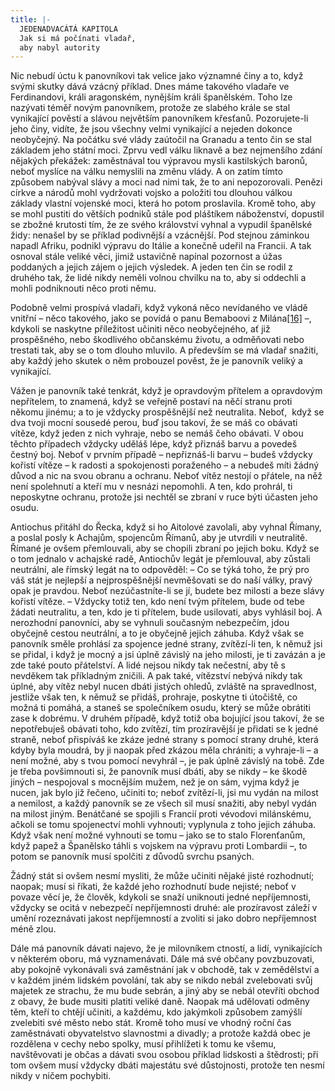 ```yaml
---
title: |-
  JEDENADVACÁTÁ KAPITOLA
  Jak si má počínati vladař,
  aby nabyl autority
---
```


Nic nebudí úctu k panovníkovi tak velice jako významné činy a to, když svými skutky dává vzácný příklad. Dnes máme takového vladaře ve Ferdinandovi, králi aragonském, nynějším králi španělském. Toho lze nazývati téměř novým panovníkem, protože ze slabého krále se stal vynikající pověstí a slávou největším panovníkem křesťanů. Pozorujete-li jeho činy, vidíte, že jsou všechny velmi vynikající a nejeden dokonce neobyčejný. Na počátku své vlády zaútočil na Granadu a tento čin se stal základem jeho státní moci. Zprvu vedl válku liknavě a bez nejmenšího zdání nějakých překážek: zaměstnával tou výpravou mysli kastilských baronů, neboť myslíce na válku nemyslili na změnu vlády. A on zatím tímto způsobem nabýval slávy a moci nad nimi tak, že to ani nepozorovali. Penězi církve a národů mohl vydržovati vojsko a položiti tou dlouhou válkou základy vlastní vojenské moci, která ho potom proslavila. Kromě toho, aby se mohl pustiti do větších podniků stále pod pláštíkem náboženství, dopustil se zbožné krutosti tím, že ze svého království vyhnal a vypudil španělské židy: nenašel by se příklad podivnější a vzácnější. Pod stejnou záminkou napadl Afriku, podnikl výpravu do Itálie a konečně udeřil na Francii. A tak osnoval stále veliké věci, jimiž ustavičně napínal pozornost a úžas poddaných a jejich zájem o jejich výsledek. A jeden ten čin se rodil z druhého tak, že lidé nikdy neměli volnou chvilku na to, aby si oddechli a mohli podniknouti něco proti němu.

Podobně velmi prospívá vladaři, když vykoná něco nevídaného ve vládě vnitřní – něco takového, jako se povídá o panu Bemaboovi z Milána[\[16\]](../Text/vladar_035.html#_ftn16) –, kdykoli se naskytne příležitost učiniti něco neobyčejného, ať již prospěšného, nebo škodlivého občanskému životu, a odměňovati nebo trestati tak, aby se o tom dlouho mluvilo. A především se má vladař snažiti, aby každý jeho skutek o něm probouzel pověst, že je panovník veliký a vynikající.

Vážen je panovník také tenkrát, když je opravdovým přítelem a opravdovým nepřítelem, to znamená, když se veřejně postaví na něčí stranu proti někomu jinému; a to je vždycky prospěšnější než neutralita. Neboť,  když se dva tvoji mocní sousedé perou, buď jsou takoví, že se máš co obávati vítěze, když jeden z nich vyhraje, nebo se nemáš čeho obávati. V obou těchto případech vždycky uděláš lépe, když přiznáš barvu a povedeš čestný boj. Neboť v prvním případě – nepřiznáš-li barvu – budeš vždycky kořistí vítěze – k radosti a spokojenosti poraženého – a nebudeš míti žádný důvod a nic na svou obranu a ochranu. Neboť vítěz nestojí o přátele, na něž není spolehnutí a kteří mu v nesnázi nepomohli. A ten, kdo prohrál, ti neposkytne ochranu, protože jsi nechtěl se zbraní v ruce býti účasten jeho osudu.

Antiochus přitáhl do Řecka, když si ho Aitolové zavolali, aby vyhnal Římany, a poslal posly k Achajům, spojencům Římanů, aby je utvrdili v neutralitě. Římané je ovšem přemlouvali, aby se chopili zbraní po jejich boku. Když se o tom jednalo v achajské radě, Antiochův legát je přemlouval, aby zůstali neutrální, ale římský legát na to odpověděl: – Co se týká toho, že prý pro váš stát je nejlepší a nejprospěšnější nevměšovati se do naší války, pravý opak je pravdou. Neboť nezúčastníte-li se jí, budete bez milosti a beze slávy kořistí vítěze. – Vždycky totiž ten, kdo není tvým přítelem, bude od tebe žádati neutralitu, a ten, kdo je ti přítelem, bude usilovati, abys vyhlásil boj. A nerozhodní panovníci, aby se vyhnuli současným nebezpečím, jdou obyčejně cestou neutrální, a to je obyčejně jejich záhuba. Když však se panovník směle prohlásí za spojence jedné strany, zvítězí-li ten, k němuž jsi se přidal, i když je mocný a jsi úplně závislý na jeho milosti, je ti zavázán a je zde také pouto přátelství. A lidé nejsou nikdy tak nečestní, aby tě s nevděkem tak příkladným zničili. A pak také, vítězství nebývá nikdy tak úplné, aby vítěz nebyl nucen dbáti jistých ohledů, zvláště na spravedlnost, jestliže však ten, k němuž se přidáš, prohraje, poskytne ti útočiště, co možná ti pomáhá, a staneš se společníkem osudu, který se může obrátiti zase k dobrému. V druhém případě, když totiž oba bojující jsou takoví, že se nepotřebuješ obávati toho, kdo zvítězí, tím prozíravější je přidati se k jedné straně, neboť přispíváš ke zkáze jedné strany s pomocí strany druhé, která kdyby byla moudrá, by ji naopak před zkázou měla chrániti; a vyhraje-li – a není možné, aby s tvou pomocí nevyhrál –, je pak úplně závislý na tobě. Zde je třeba povšimnouti si, že panovník musí dbáti, aby se nikdy – ke škodě jiných – nespojoval s mocnějším mužem, než je on sám, vyjma když je nucen, jak bylo již řečeno, učiniti to; neboť zvítězí-li, jsi mu vydán na milost a nemilost, a každý panovník se ze všech sil musí snažiti, aby nebyl vydán na milost jiným. Benátčané se spojili s Francií proti vévodovi milánskému, ačkoli se tomu spojenectví mohli vyhnouti; vyplynula z toho jejich záhuba. Když však není možné vyhnouti se tomu – jako se to stalo Florenťanům, když papež a Španělsko táhli s vojskem na výpravu proti Lombardii –, to potom se panovník musí spolčiti z důvodů svrchu psaných.

Žádný stát si ovšem nesmí mysliti, že může učiniti nějaké jisté rozhodnutí; naopak; musí si říkati, že každé jeho rozhodnutí bude nejisté; neboť v povaze věcí je, že člověk, kdykoli se snaží uniknouti jedné nepříjemnosti, vždycky se ocitá v nebezpečí nepříjemnosti druhé: ale prozíravost záleží v umění rozeznávati jakost nepříjemností a zvoliti si jako dobro nepříjemnost méně zlou.

Dále má panovník dávati najevo, že je milovníkem ctností, a lidí, vynikajících v některém oboru, má vyznamenávati. Dále má své občany povzbuzovati, aby pokojně vykonávali svá zaměstnání jak v obchodě, tak v zemědělství a v každém jiném lidském povolání, tak aby se nikdo nebál zvelebovati svůj majetek ze strachu, že mu bude sebrán, a jiný aby se nebál otevříti obchod z obavy, že bude musiti platiti veliké daně. Naopak má udělovati odměny těm, kteří to chtějí učiniti, a každému, kdo jakýmkoli způsobem zamýšlí zvelebiti své město nebo stát. Kromě toho musí ve vhodný roční čas zaměstnávati obyvatelstvo slavnostmi a divadly; a protože každá obec je rozdělena v cechy nebo spolky, musí přihlížeti k tomu ke všemu, navštěvovati je občas a dávati svou osobou příklad lidskosti a štědrosti; při tom ovšem musí vždycky dbáti majestátu své důstojnosti, protože ten nesmí nikdy v ničem pochybiti.
